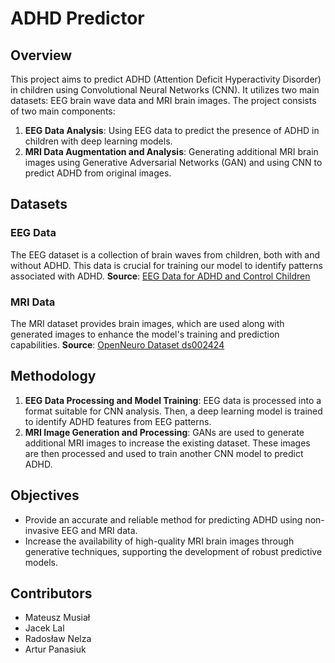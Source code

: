 # ADHD Predictor

## Overview
This project aims to predict ADHD (Attention Deficit Hyperactivity Disorder) in children using Convolutional Neural Networks (CNN). It utilizes two main datasets: EEG brain wave data and MRI brain images. The project consists of two main components:
1. **EEG Data Analysis**: Using EEG data to predict the presence of ADHD in children with deep learning models.
2. **MRI Data Augmentation and Analysis**: Generating additional MRI brain images using Generative Adversarial Networks (GAN) and using CNN to predict ADHD from original images.

## Datasets

### EEG Data
The EEG dataset is a collection of brain waves from children, both with and without ADHD. This data is crucial for training our model to identify patterns associated with ADHD.
**Source**: [EEG Data for ADHD and Control Children](https://ieee-dataport.org/open-access/eeg-data-adhd-control-children)

### MRI Data
The MRI dataset provides brain images, which are used along with generated images to enhance the model's training and prediction capabilities.
**Source**: [OpenNeuro Dataset ds002424](https://openneuro.org/datasets/ds002424/versions/1.2.0)

## Methodology
1. **EEG Data Processing and Model Training**: EEG data is processed into a format suitable for CNN analysis. Then, a deep learning model is trained to identify ADHD features from EEG patterns.
2. **MRI Image Generation and Processing**: GANs are used to generate additional MRI images to increase the existing dataset. These images are then processed and used to train another CNN model to predict ADHD.

## Objectives
- Provide an accurate and reliable method for predicting ADHD using non-invasive EEG and MRI data.
- Increase the availability of high-quality MRI brain images through generative techniques, supporting the development of robust predictive models.

## Contributors
- Mateusz Musiał
- Jacek Lal
- Radosław Nelza
- Artur Panasiuk
